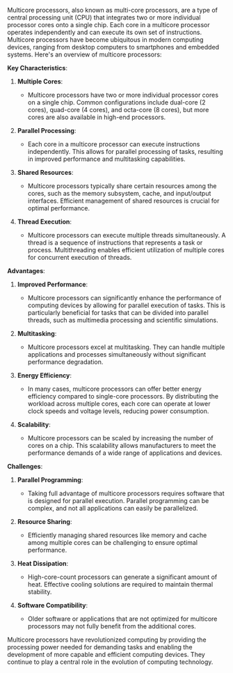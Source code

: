 Multicore processors, also known as multi-core processors, are a type of central processing unit (CPU) that integrates two or more individual processor cores onto a single chip. Each core in a multicore processor operates independently and can execute its own set of instructions. Multicore processors have become ubiquitous in modern computing devices, ranging from desktop computers to smartphones and embedded systems. Here's an overview of multicore processors:

**Key Characteristics**:

1. **Multiple Cores**:
   - Multicore processors have two or more individual processor cores on a single chip. Common configurations include dual-core (2 cores), quad-core (4 cores), and octa-core (8 cores), but more cores are also available in high-end processors.

2. **Parallel Processing**:
   - Each core in a multicore processor can execute instructions independently. This allows for parallel processing of tasks, resulting in improved performance and multitasking capabilities.

3. **Shared Resources**:
   - Multicore processors typically share certain resources among the cores, such as the memory subsystem, cache, and input/output interfaces. Efficient management of shared resources is crucial for optimal performance.

4. **Thread Execution**:
   - Multicore processors can execute multiple threads simultaneously. A thread is a sequence of instructions that represents a task or process. Multithreading enables efficient utilization of multiple cores for concurrent execution of threads.

**Advantages**:

1. **Improved Performance**:
   - Multicore processors can significantly enhance the performance of computing devices by allowing for parallel execution of tasks. This is particularly beneficial for tasks that can be divided into parallel threads, such as multimedia processing and scientific simulations.

2. **Multitasking**:
   - Multicore processors excel at multitasking. They can handle multiple applications and processes simultaneously without significant performance degradation.

3. **Energy Efficiency**:
   - In many cases, multicore processors can offer better energy efficiency compared to single-core processors. By distributing the workload across multiple cores, each core can operate at lower clock speeds and voltage levels, reducing power consumption.

4. **Scalability**:
   - Multicore processors can be scaled by increasing the number of cores on a chip. This scalability allows manufacturers to meet the performance demands of a wide range of applications and devices.

**Challenges**:

1. **Parallel Programming**:
   - Taking full advantage of multicore processors requires software that is designed for parallel execution. Parallel programming can be complex, and not all applications can easily be parallelized.

2. **Resource Sharing**:
   - Efficiently managing shared resources like memory and cache among multiple cores can be challenging to ensure optimal performance.

3. **Heat Dissipation**:
   - High-core-count processors can generate a significant amount of heat. Effective cooling solutions are required to maintain thermal stability.

4. **Software Compatibility**:
   - Older software or applications that are not optimized for multicore processors may not fully benefit from the additional cores.

Multicore processors have revolutionized computing by providing the processing power needed for demanding tasks and enabling the development of more capable and efficient computing devices. They continue to play a central role in the evolution of computing technology.
